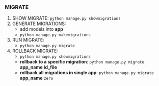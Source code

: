 ### MIGRATE
1. SHOW MIGRATE:
    `python manage.py showmigrations`
2. GENERATE MIGRATIONS:
   - add models into **app**
   - `python manage.py makemigrations`
3. RUN MIGRATE:
   - `python manage.py migrate`
4. ROLLBACK MIGRATE:
   - `python manage.py showmigrations`
   - **rollback to a specific migration**: `python manage.py migrate` __app_name__ __id_file__
   - **rollback all migrations in single app**: `python manage.py migrate` __app_name__ `zero`
